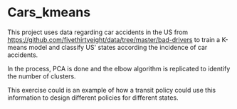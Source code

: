 # Cars_kmeans
This project uses data regarding car accidents in the US from https://github.com/fivethirtyeight/data/tree/master/bad-drivers to train a K-means model and classify US' states according the incidence of car accidents.

In the process, PCA is done and the elbow algorithm is replicated to identify the number of clusters.

This exercise could is an example of how a transit policy could use this information to design different policies for different states.

